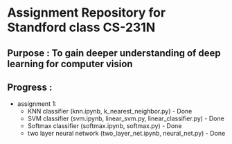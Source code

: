 # Assignment Repository for Standford class CS-231N

## Purpose : To gain deeper understanding of deep learning for computer vision

## Progress :
- assignment 1: 
    - KNN classifier (knn.ipynb, k_nearest_neighbor.py) - Done
    - SVM classifier (svm.ipynb, linear_svm.py, linear_classifier.py) - Done
    - Softmax classifier (softmax.ipynb, softmax.py) - Done
    - two layer neural network (two_layer_net.ipynb, neural_net.py) - Done
